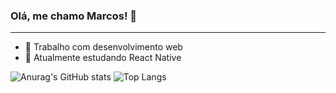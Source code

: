 ### Olá, me chamo Marcos! 👋

---

- 🔭 Trabalho com desenvolvimento web
- 🌱 Atualmente estudando React Native

![Anurag's GitHub stats](https://github-readme-stats.vercel.app/api?username=mwilsonoliveira&show_icons=true&theme=dark)
![Top Langs](https://github-readme-stats.vercel.app/api/top-langs/?username=mwilsonoliveira&layout=compact&langs_count=7&theme=dark)

<!--
**mwilsonoliveira/mwilsonoliveira** is a ✨ _special_ ✨ repository because its `README.md` (this file) appears on your GitHub profile.

Here are some ideas to get you started:

- 🔭 I’m currently working on ...
- 🌱 I’m currently learning ...
- 👯 I’m looking to collaborate on ...
- 🤔 I’m looking for help with ...
- 💬 Ask me about ...
- 📫 How to reach me: ...
- 😄 Pronouns: ...
- ⚡ Fun fact: ...
-->
